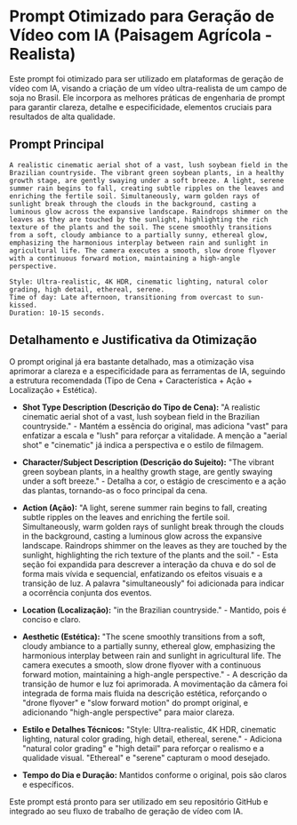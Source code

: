 # Prompt Otimizado para Geração de Vídeo com IA (Paisagem Agrícola - Realista)

Este prompt foi otimizado para ser utilizado em plataformas de geração de vídeo com IA, visando a criação de um vídeo ultra-realista de um campo de soja no Brasil. Ele incorpora as melhores práticas de engenharia de prompt para garantir clareza, detalhe e especificidade, elementos cruciais para resultados de alta qualidade.

## Prompt Principal

```
A realistic cinematic aerial shot of a vast, lush soybean field in the Brazilian countryside. The vibrant green soybean plants, in a healthy growth stage, are gently swaying under a soft breeze. A light, serene summer rain begins to fall, creating subtle ripples on the leaves and enriching the fertile soil. Simultaneously, warm golden rays of sunlight break through the clouds in the background, casting a luminous glow across the expansive landscape. Raindrops shimmer on the leaves as they are touched by the sunlight, highlighting the rich texture of the plants and the soil. The scene smoothly transitions from a soft, cloudy ambiance to a partially sunny, ethereal glow, emphasizing the harmonious interplay between rain and sunlight in agricultural life. The camera executes a smooth, slow drone flyover with a continuous forward motion, maintaining a high-angle perspective.

Style: Ultra-realistic, 4K HDR, cinematic lighting, natural color grading, high detail, ethereal, serene.
Time of day: Late afternoon, transitioning from overcast to sun-kissed.
Duration: 10-15 seconds.
```

## Detalhamento e Justificativa da Otimização

O prompt original já era bastante detalhado, mas a otimização visa aprimorar a clareza e a especificidade para as ferramentas de IA, seguindo a estrutura recomendada (Tipo de Cena + Característica + Ação + Localização + Estética).

*   **Shot Type Description (Descrição do Tipo de Cena):** "A realistic cinematic aerial shot of a vast, lush soybean field in the Brazilian countryside." - Mantém a essência do original, mas adiciona "vast" para enfatizar a escala e "lush" para reforçar a vitalidade. A menção a "aerial shot" e "cinematic" já indica a perspectiva e o estilo de filmagem.

*   **Character/Subject Description (Descrição do Sujeito):** "The vibrant green soybean plants, in a healthy growth stage, are gently swaying under a soft breeze." - Detalha a cor, o estágio de crescimento e a ação das plantas, tornando-as o foco principal da cena.

*   **Action (Ação):** "A light, serene summer rain begins to fall, creating subtle ripples on the leaves and enriching the fertile soil. Simultaneously, warm golden rays of sunlight break through the clouds in the background, casting a luminous glow across the expansive landscape. Raindrops shimmer on the leaves as they are touched by the sunlight, highlighting the rich texture of the plants and the soil." - Esta seção foi expandida para descrever a interação da chuva e do sol de forma mais vívida e sequencial, enfatizando os efeitos visuais e a transição de luz. A palavra "simultaneously" foi adicionada para indicar a ocorrência conjunta dos eventos.

*   **Location (Localização):** "in the Brazilian countryside." - Mantido, pois é conciso e claro.

*   **Aesthetic (Estética):** "The scene smoothly transitions from a soft, cloudy ambiance to a partially sunny, ethereal glow, emphasizing the harmonious interplay between rain and sunlight in agricultural life. The camera executes a smooth, slow drone flyover with a continuous forward motion, maintaining a high-angle perspective." - A descrição da transição de humor e luz foi aprimorada. A movimentação da câmera foi integrada de forma mais fluida na descrição estética, reforçando o "drone flyover" e "slow forward motion" do prompt original, e adicionando "high-angle perspective" para maior clareza.

*   **Estilo e Detalhes Técnicos:** "Style: Ultra-realistic, 4K HDR, cinematic lighting, natural color grading, high detail, ethereal, serene." - Adiciona "natural color grading" e "high detail" para reforçar o realismo e a qualidade visual. "Ethereal" e "serene" capturam o mood desejado.

*   **Tempo do Dia e Duração:** Mantidos conforme o original, pois são claros e específicos.

Este prompt está pronto para ser utilizado em seu repositório GitHub e integrado ao seu fluxo de trabalho de geração de vídeo com IA.

